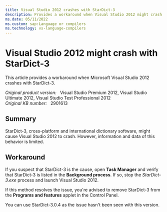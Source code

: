 ```yaml
---
title: Visual Studio 2012 crashes with StarDict-3
description: Provides a workaround when Visual Studio 2012 might crash because of StarDict-3. 
ms.date: 05/11/2022
ms.custom: sap:Language or compilers
ms.technology: vs-language-compilers
---
```


# Visual Studio 2012 might crash with StarDict-3

This article provides a workaround when Microsoft Visual Studio 2012 crashes with StarDict-3.

_Original product version:_ &nbsp; Visual Studio Premium 2012, Visual Studio Ultimate 2012, Visual Studio Test Professional 2012  
_Original KB number:_ &nbsp; 2901613

## Summary

StarDict-3, cross-platform and international dictionary software, might cause Visual Studio 2012 to crash. However, information and data of this behavior is limited.

## Workaround

If you suspect that StarDict-3 is the cause, open **Task Manager** and verify that StarDict-3 is listed in the **Background process**. If so, stop the *StarDict-3.exe* process and launch Visual Studio 2012.

If this method resolves the issue, you're advised to remove StarDict-3 from the **Programs and features** applet in the Control Panel.

You can use StarDict-3.0.4 as the issue hasn't been seen with this version.
